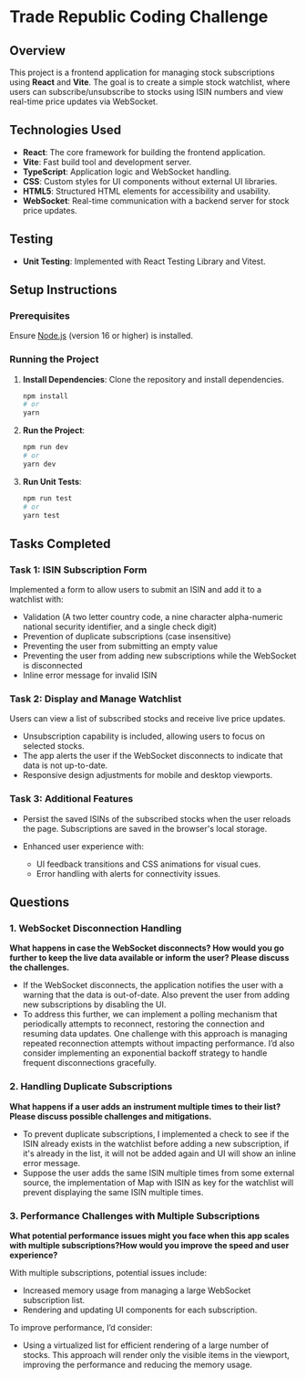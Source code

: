 # Trade Republic Coding Challenge

## Overview

This project is a frontend application for managing stock subscriptions using **React** and **Vite**. The goal is to create a simple stock watchlist, where users can subscribe/unsubscribe to stocks using ISIN numbers and view real-time price updates via WebSocket.

## Technologies Used

- **React**: The core framework for building the frontend application.
- **Vite**: Fast build tool and development server.
- **TypeScript**: Application logic and WebSocket handling.
- **CSS**: Custom styles for UI components without external UI libraries.
- **HTML5**: Structured HTML elements for accessibility and usability.
- **WebSocket**: Real-time communication with a backend server for stock price updates.

## Testing

- **Unit Testing**: Implemented with React Testing Library and Vitest.

## Setup Instructions

### Prerequisites

Ensure [Node.js](https://nodejs.org) (version 16 or higher) is installed.

### Running the Project

1. **Install Dependencies**: Clone the repository and install dependencies.

   ```bash
   npm install
   # or
   yarn
   ```

2. **Run the Project**:

   ```bash
   npm run dev
   # or
   yarn dev
   ```

3. **Run Unit Tests**:

   ```bash
   npm run test
   # or
   yarn test
   ```

## Tasks Completed

### Task 1: ISIN Subscription Form

Implemented a form to allow users to submit an ISIN and add it to a watchlist with:

- Validation (A two letter country code, a nine character alpha-numeric national security identifier, and a single check digit)
- Prevention of duplicate subscriptions (case insensitive)
- Preventing the user from submitting an empty value
- Preventing the user from adding new subscriptions while the WebSocket is disconnected
- Inline error message for invalid ISIN

### Task 2: Display and Manage Watchlist

Users can view a list of subscribed stocks and receive live price updates.

- Unsubscription capability is included, allowing users to focus on selected stocks.
- The app alerts the user if the WebSocket disconnects to indicate that data is not up-to-date.
- Responsive design adjustments for mobile and desktop viewports.

### Task 3: Additional Features

- Persist the saved ISINs of the subscribed stocks when the user reloads the page. Subscriptions are saved in the browser's local storage.

- Enhanced user experience with:
  - UI feedback transitions and CSS animations for visual cues.
  - Error handling with alerts for connectivity issues.

## Questions

### 1. WebSocket Disconnection Handling

**What happens in case the WebSocket disconnects? How would you go further to keep the live data available or inform the user? Please discuss the challenges.**

- If the WebSocket disconnects, the application notifies the user with a warning that the data is out-of-date. Also prevent the user from adding new subscriptions by disabling the UI.
- To address this further, we can implement a polling mechanism that periodically attempts to reconnect, restoring the connection and resuming data updates. One challenge with this approach is managing repeated reconnection attempts without impacting performance. I’d also consider implementing an exponential backoff strategy to handle frequent disconnections gracefully.

### 2. Handling Duplicate Subscriptions

**What happens if a user adds an instrument multiple times to their list? Please discuss possible challenges and mitigations.**

- To prevent duplicate subscriptions, I implemented a check to see if the ISIN already exists in the watchlist before adding a new subscription, if it's already in the list, it will not be added again and UI will show an inline error message.
- Suppose the user adds the same ISIN multiple times from some external source, the implementation of Map with ISIN as key for the watchlist will prevent displaying the same ISIN multiple times.

### 3. Performance Challenges with Multiple Subscriptions

**What potential performance issues might you face when this app scales with multiple subscriptions?How would you improve the speed and user experience?**

With multiple subscriptions, potential issues include:

- Increased memory usage from managing a large WebSocket subscription list.
- Rendering and updating UI components for each subscription.

To improve performance, I’d consider:

- Using a virtualized list for efficient rendering of a large number of stocks. This approach will render only the visible items in the viewport, improving the performance and reducing the memory usage.
